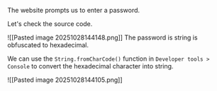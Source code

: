 
The website prompts us to enter a password.

Let's check the source code.

![[Pasted image 20251028144148.png]]
The password is string is obfuscated to hexadecimal.

We can use the `String.fromCharCode()` function in `Developer tools > Console` to convert the hexadecimal character into string.

![[Pasted image 20251028144105.png]]
